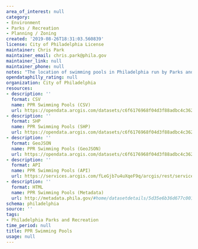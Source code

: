 ```yaml
---
area_of_interest: null
category:
- Environment
- Parks / Recreation
- Planning / Zoning
created: '2019-08-26T18:31:03.560839'
license: City of Philadelphia License
maintainer: Chris Park
maintainer_email: chris.park@phila.gov
maintainer_link: null
maintainer_phone: null
notes: "The location of swimming pools in Philadelphia run by Parks and Recreation."
opendataphilly_rating: null
organization: City of Philadelphia
resources:
- description: ''
  format: CSV
  name: PPR Swimming Pools (CSV)
  url: https://opendata.arcgis.com/datasets/c6f6176968f04d3f88adbc4c362af55d_0.csv
- description: ''
  format: SHP
  name: PPR Swimming Pools (SHP)
  url: https://opendata.arcgis.com/datasets/c6f6176968f04d3f88adbc4c362af55d_0.zip
- description: ''
  format: GeoJSON
  name: PPR Swimming Pools (GeoJSON)
  url: https://opendata.arcgis.com/datasets/c6f6176968f04d3f88adbc4c362af55d_0.geojson
- description: ''
  format: API
  name: PPR Swimming Pools (API)
  url: https://services.arcgis.com/fLeGjb7u4uXqeF9q/arcgis/rest/services/PPR_Swimming_Pools/FeatureServer/0/query?outFields=*&where=1%3D1
- description: ''
  format: HTML
  name: PPR Swimming Pools (Metadata)
  url: http://metadata.phila.gov/#home/datasetdetails/5d35e6b36d677c001141e1f3/representationdetails/5d35e6b46d677c001141e1f7/
schema: philadelphia
source: ''
tags:
- Philadelphia Parks and Recreation
time_period: null
title: PPR Swimming Pools
usage: null
---
```

